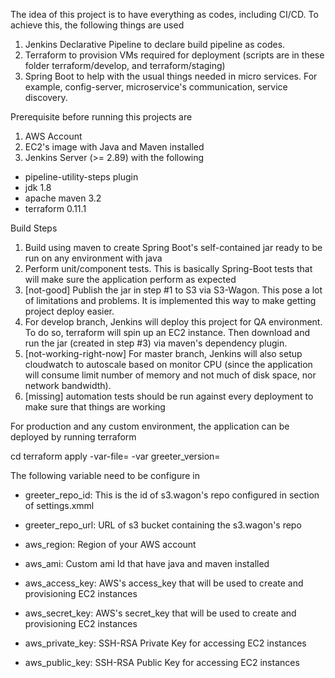 The idea of this project is to have everything as codes, including CI/CD. To achieve this, the following things are used
1. Jenkins Declarative Pipeline to declare build pipeline as codes.
2. Terraform to provision VMs required for deployment (scripts are in these folder terraform/develop, and terraform/staging)
3. Spring Boot to help with the usual things needed in micro services. For example, config-server, microservice's communication, service discovery.

Prerequisite before running this projects are
1. AWS Account
2. EC2's image with Java and Maven installed
3. Jenkins Server (>= 2.89) with the following
- pipeline-utility-steps plugin
- jdk 1.8
- apache maven 3.2
- terraform 0.11.1

Build Steps
1. Build using maven to create Spring Boot's self-contained jar ready to be run on any environment with java
2. Perform unit/component tests. This is basically Spring-Boot tests that will make sure the application perform as expected
3. [not-good] Publish the jar in step #1 to S3 via S3-Wagon. This pose a lot of limitations and problems. It is implemented this way to make getting project deploy easier.
4. For develop branch, Jenkins will deploy this project for QA environment. To do so, terraform will spin up an EC2 instance. Then download and run the jar (created in step #3) via maven's dependency plugin.
5. [not-working-right-now] For master branch, Jenkins will also setup cloudwatch to autoscale based on monitor CPU (since the application will consume limit number of memory and not much of disk space, nor network bandwidth).
6. [missing] automation tests should be run against every deployment to make sure that things are working

For production and any custom environment, the application can be deployed by running terraform

cd <folder-contain-terraform-files>
terraform apply -var-file=<variable-file> -var greeter_version=<greeter-version>

The following variable need to be configure in <variable-file>
- greeter_repo_id: This is the id of s3.wagon's repo configured in <server> section of settings.xmml
- greeter_repo_url: URL of s3 bucket containing the s3.wagon's repo

- aws_region: Region of your AWS account
- aws_ami: Custom ami Id that have java and maven installed

- aws_access_key: AWS's access_key that will be used to create and provisioning EC2 instances
- aws_secret_key: AWS's secret_key that will be used to create and provisioning EC2 instances

- aws_private_key: SSH-RSA Private Key for accessing EC2 instances
- aws_public_key: SSH-RSA Public Key for accessing EC2 instances
